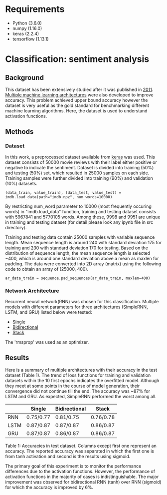 # **Requirements** 
* Python (3.6.0)
* numpy (1.16.0)
* keras (2.2.4) 
* tensorflow (1.13.1)

# **Classification: sentiment analysis** 

## **Background**
This dataset has been extensively studied after it was published in
[2011](http://ai.stanford.edu/~amaas/papers/wvSent_acl2011.pdf). [Multiple machine learning architectures](https://www.kaggle.com/c/word2vec-nlp-tutorial/data)
were also developed to improve accuracy.
This problem achieved upper bound accuracy however the dataset is
very useful as the gold standard for benchmarking different machine learning algorithms. 
Here, the dataset is used to understand activation functions.

## **Methods** 
### **Dataset** 
In this work, a preprocessed dataset available from [keras](https://keras.io/datasets/) was used.
This dataset consists of 50000 movie reviews with their label either positive or negative to indicate the sentiment. Dataset is divided into training (50%) and testing (50%) set,   which resulted in 25000 samples on each side. Training samples were further divided into training (90%) 
and validation (10%) datasets.

```
(data_train, value_train), (data_test, value_test) = imdb.load_data(path="imdb.npz", num_words=10000)
```
By restricting num_word parameter to 10000 (most frequently occuring words) in "imdb.load_data" function,
training and testing dataset consists with 5967841 and 5770105 words.
Among these, 9998 and 9951 are unique in training and testing dataset
(for detail please look any ipynb file in src directory).

Training and testing data contain 25000 samples with variable sequence length. 
Mean sequence length is around 240 with standard deviation 175 for training and 230 with 
standard deviation 170 for testing. Based on the distribution of sequence length, the mean 
sequence length is selected ~400, which is around one standard deviation above a mean as maxlen 
for padding. The data were converted into 2D array (matrix) using the following code to obtain an array of (25000, 400).

```
ar_data_train = sequence.pad_sequences(ar_data_train, maxlen=400)
```
### **Network Architecture** 
Recurrent neural network(RNN) was chosen for this classification. Multiple models with different
parameters for three architectures (SimpleRNN, LSTM, and GRU) listed below were tested:
* [Single](https://bit.ly/30MOnRq)
* [Bidirectional](https://bit.ly/32c3WSR)
* [Stack](https://bit.ly/2PgwJnv)

The 'rmsprop' was used as an optimizer.

## **Results** 
Here is a summary of multiple architectures with their accuracy in the test dataset (Table 1). 
The trend of loss functions for training and validation datasets within the 10 first epochs 
indicates the overfitted model.
Although they meet at some points in the course of model generation,
their convergence did not continue till the end.
The accuracy was ~87% for LSTM and GRU. As expected, SimpleRNN performed the worst among all.

|                      |  Single        | Bidirectional  | Stack       | 
|----------------------|----------------|----------------|-------------|
| RNN                  | 0.75/0.77      | 0.81/0.75      | 0.76/0.78   |
| LSTM                 | 0.87/0.87      | 0.87/0.87      | 0.86/0.87   |
| GRU                  | 0.87/0.87      | 0.86/0.87      | 0.86/0.87   |

Table 1: Accuracies in test dataset. Columns except first one represent an accuracy.
The reported accuracy was separated in which the first one is from
tanh activation and second is the results using sigmoid.

The primary goal of this experiment is to monitor the performance differences due to 
the activation functions. However, the performance of activation functions in the majority 
of cases is indistinguishable. The major improvement was observed for bidirectional RNN (tanh) 
over RNN (sigmoid) for which the accuracy is improved by 6%.
